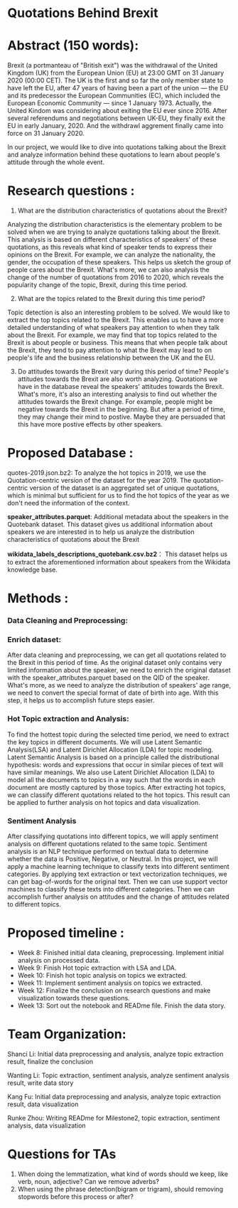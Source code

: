 # Quotations Behind Brexit

# Abstract  (150 words):

Brexit (a portmanteau of "British exit") was the withdrawal of the United Kingdom (UK) from the European Union (EU) at 23:00 GMT on 31 January 2020 (00:00 CET). The UK is the first and so far the only member state to have left the EU, after 47 years of having been a part of the union — the EU and its predecessor the European Communities (EC), which included the European Economic Community — since 1 January 1973. Actually, the United Kindom was considering about exiting the EU ever since 2016. After several referendums and negotiations between UK-EU, they finally exit the EU in early January, 2020. And the withdrawl aggrement finally came into force on 31 January 2020.

In our project, we would like to dive into quotations talking about the Brexit and analyze information behind these quotations to learn about people's attitude through the whole event.

# Research questions : 
1. What are the distribution characteristics of quotations about the Brexit?

Analyzing the distribution characteristics is the elementary problem to be solved when we are trying to analyze quotations talking about the Brexit. This analysis is based on different characteristics of speakers' of these quotations, as this reveals what kind of speaker tends to express their opinions on the Brexit. For example, we can analyze the nationality, the gender, the occupation of these speakers. This helps us sketch the group of people cares about the Brexit. What's more, we can also analysis the change of the number of quotations from 2016 to 2020, which reveals the popularity change of the topic, Brexit, during this time period.

2. What are the topics related to the Brexit during this time period?

Topic detection is also an interesting problem to be solved. We would like to extract the top topics related to the Brexit. This enables us to have a more detailed understanding of what speakers pay attention to when they talk about the Brexit. For example, we may find that top topics related to the Brexit is about people or business. This means that when people talk about the Brexit, they tend to pay attention to what the Brexit may lead to on people's life and the business relationship between the UK and the EU.

3. Do attitudes towards the Brexit vary during this period of time?
People's attitudes towards the Brexit are also worth analyzing. Quotations we have in the database reveal the speakers' attitudes towards the Brexit. What's more, it's also an interesting analysis to find out whether the attitudes towards the Brexit change. For example, people might be negative towards the Brexit in the beginning. But after a period of time, they may change their mind to postive. Maybe they are persuaded that this have more postive effects by other speakers.

# Proposed Database : 
quotes-2019.json.bz2: To analyze the hot topics in 2019, we use the Quotation-centric version of the dataset for the year 2019. The quotation-centric version of the dataset is an aggregated set of unique quotations, which is minimal but sufficient for us to find the hot topics of the year as we don't need the information of the context. 

**speaker_attributes.parquet**: Additional metadata about the speakers in the Quotebank dataset. This dataset gives us additional information about speakers we are interested in to help us analyze the distribution characteristics of quotations about the Brexit

**wikidata_labels_descriptions_quotebank.csv.bz2**： This dataset helps us to extract the aforementioned information about speakers from the Wikidata knowledge base.
 
# Methods : 
### Data Cleaning and Preprocessing:

### Enrich dataset:
After data cleaning and preprocessing, we can get all quotations related to the Brexit in this period of time. As the original dataset only contains very limited information about the speaker, we need to enrich the original dataset with the speaker_attributes.parquet based on the QID of the speaker. What's more, as we need to analyze the distribution of speakers' age range, we need to convert the special format of date of birth into age. With this step, it helps us to accomplish future steps easier.


### Hot Topic extraction and Analysis:
To find the hottest topic during the selected time period, we need to extract the key topics in different documents. We will use Latent Semantic Analysis(LSA) and Latent Dirichlet Allocation (LDA) for topic modeling. Latent Semantic Analysis is based on a principle called the distributional hypothesis: words and expressions that occur in similar pieces of text will have similar meanings. We also use Latent Dirichlet Allocation (LDA) to model all the documents to topics in a way such that the words in each document are mostly captured by those topics. After extracting hot topics, we can classify different quotations related to the hot topics. This result can be applied to further analysis on hot topics and data visualization.  

### Sentiment Analysis
After classifying quotations into different topics, we will apply sentiment analysis on different quotations related to the same topic. Sentiment analysis is an NLP technique performed on textual data to determine whether the data is Positive, Negative, or Neutral. In this project, we will apply a machine learning technique to classify texts into different sentiment categories. By applying text extraction or text vectorization techniques, we can get bag-of-words for the original text. Then we can use support vector machines to classify these texts into different categories. Then we can accomplish further analysis on attitudes and the change of attitudes related to different topics.
# Proposed timeline :
- Week 8: Finished initial data cleaning, preprocessing. Implement initial analysis on processed data.
- Week 9: Finish Hot topic extraction with LSA and LDA.
- Week 10: Finish hot topic analysis on topics we extracted.
- Week 11: Implement sentiment analysis on topics we extracted.
- Week 12: Finalize the conclusion on research questions and make visualization towards these questions.
- Week 13: Sort out the notebook and READme file. Finish the data story.

# Team Organization:
Shanci Li: Initial data preprocessing and analysis, analyze topic extraction result, finalize the conclusion

Wanting Li: Topic extraction, sentiment analysis, analyze sentiment analysis result, write data story

Kang Fu: Initial data preprocessing and analysis, analyze topic extraction result, data visualization

Runke Zhou: Writing READme for Milestone2, topic extraction, sentiment analysis, data visualization

# Questions for TAs
1. When doing the lemmatization, what kind of words should we keep, like verb, noun, adjective? Can we remove adverbs?
2. When using the phrase detection(bigram or trigram), should removing stopwords before this process or after?
